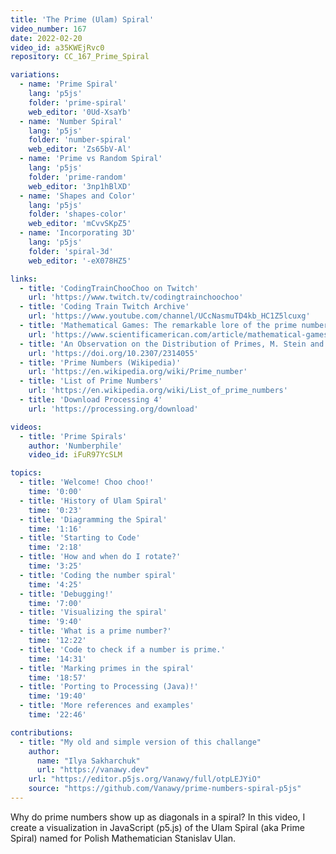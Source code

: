 ```yaml
---
title: 'The Prime (Ulam) Spiral'
video_number: 167
date: 2022-02-20
video_id: a35KWEjRvc0
repository: CC_167_Prime_Spiral

variations:
  - name: 'Prime Spiral'
    lang: 'p5js'
    folder: 'prime-spiral'
    web_editor: '0Ud-XsaYb'
  - name: 'Number Spiral'
    lang: 'p5js'
    folder: 'number-spiral'
    web_editor: 'Zs65bV-Al'
  - name: 'Prime vs Random Spiral'
    lang: 'p5js'
    folder: 'prime-random'
    web_editor: '3np1hBlXD'
  - name: 'Shapes and Color'
    lang: 'p5js'
    folder: 'shapes-color'
    web_editor: 'mCvvSKpZ5'
  - name: 'Incorporating 3D'
    lang: 'p5js'
    folder: 'spiral-3d'
    web_editor: '-eX078HZ5'

links:
  - title: 'CodingTrainChooChoo on Twitch'
    url: 'https://www.twitch.tv/codingtrainchoochoo'
  - title: 'Coding Train Twitch Archive'
    url: 'https://www.youtube.com/channel/UCcNasmuTD4kb_HC1Z5lcuxg'
  - title: 'Mathematical Games: The remarkable lore of the prime numbers (1964)'
    url: 'https://www.scientificamerican.com/article/mathematical-games-1964-03/'
  - title: 'An Observation on the Distribution of Primes, M. Stein and S. M. Ulam'
    url: 'https://doi.org/10.2307/2314055'
  - title: 'Prime Numbers (Wikipedia)'
    url: 'https://en.wikipedia.org/wiki/Prime_number'
  - title: 'List of Prime Numbers'
    url: 'https://en.wikipedia.org/wiki/List_of_prime_numbers'
  - title: 'Download Processing 4'
    url: 'https://processing.org/download'

videos:
  - title: 'Prime Spirals'
    author: 'Numberphile'
    video_id: iFuR97YcSLM

topics:
  - title: 'Welcome! Choo choo!'
    time: '0:00'
  - title: 'History of Ulam Spiral'
    time: '0:23'
  - title: 'Diagramming the Spiral'
    time: '1:16'
  - title: 'Starting to Code'
    time: '2:18'
  - title: 'How and when do I rotate?'
    time: '3:25'
  - title: 'Coding the number spiral'
    time: '4:25'
  - title: 'Debugging!'
    time: '7:00'
  - title: 'Visualizing the spiral'
    time: '9:40'
  - title: 'What is a prime number?'
    time: '12:22'
  - title: 'Code to check if a number is prime.'
    time: '14:31'
  - title: 'Marking primes in the spiral'
    time: '18:57'
  - title: 'Porting to Processing (Java)!'
    time: '19:40'
  - title: 'More references and examples'
    time: '22:46'

contributions:
  - title: "My old and simple version of this challange"
    author:
      name: "Ilya Sakharchuk"
      url: "https://vanawy.dev"
    url: "https://editor.p5js.org/Vanawy/full/otpLEJYiO"
    source: "https://github.com/Vanawy/prime-numbers-spiral-p5js"
---
```


Why do prime numbers show up as diagonals in a spiral? In this video, I create a visualization in JavaScript (p5.js) of the Ulam Spiral (aka Prime Spiral) named for Polish Mathematician Stanislav Ulan.
